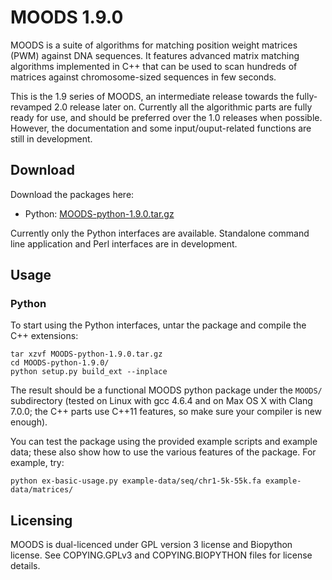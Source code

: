 MOODS 1.9.0
===========

MOODS is a suite of algorithms for matching position weight matrices (PWM) against DNA sequences. It features advanced matrix matching algorithms implemented in C++ that can be used to scan hundreds of matrices against chromosome-sized sequences in few seconds.

This is the 1.9 series of MOODS, an intermediate release towards the fully-revamped 2.0 release later on. Currently all the algorithmic parts are fully ready for use, and should be preferred over the 1.0 releases when possible. However, the documentation and some input/ouput-related functions are still in development.

Download
--------

Download the packages here:

* Python: [MOODS-python-1.9.0.tar.gz](https://github.com/jhkorhonen/MOODS/releases/download/v1.9.0/MOODS-python-1.9.0.tar.gz)

Currently only the Python interfaces are available. Standalone command line application and Perl interfaces are in development.


Usage
-----

### Python

To start using the Python interfaces, untar the package and compile the C++ extensions:

    tar xzvf MOODS-python-1.9.0.tar.gz
    cd MOODS-python-1.9.0/
    python setup.py build_ext --inplace

The result should be a functional MOODS python package under the `MOODS/` subdirectory (tested on Linux with gcc 4.6.4 and on Max OS X with Clang 7.0.0; the C++ parts use C++11 features, so make sure your compiler is new enough).

You can test the package using the provided example scripts and example data; these also show how to use the various features of the package. For example, try:

    python ex-basic-usage.py example-data/seq/chr1-5k-55k.fa example-data/matrices/


Licensing
---------

MOODS is dual-licenced under GPL version 3 license and Biopython license. See COPYING.GPLv3 and COPYING.BIOPYTHON files for license details.
